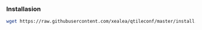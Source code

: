 ### Installasion
```bash
wget https://raw.githubusercontent.com/xealea/qtileconf/master/install.sh
```
